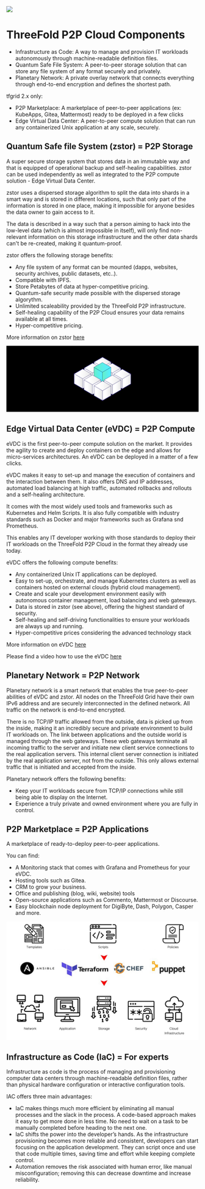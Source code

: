 
![](img/cloud_node.jpg)

# ThreeFold P2P Cloud Components

- Infrastructure as Code: A way to manage and provision IT workloads autonomously through machine-readable definition files.
- Quantum Safe File System: A peer-to-peer storage solution that can store any file system of any format securely and privately.
- Planetary Network: A private overlay network that connects everything through end-to-end encryption and defines the shortest path.

tfgrid 2.x only:

- P2P Marketplace: A marketplace of peer-to-peer applications (ex: KubeApps, Gitea, Mattermost) ready to be deployed in a few clicks
- Edge Virtual Data Center: A peer-to-peer compute solution that can run any containerized Unix application at any scale, securely.

## Quantum Safe file System (zstor) = P2P Storage

A super secure storage system that stores data in an immutable way and that is equipped of operational backup and self-healing capabilities. zstor can be used independently as well as integrated to the P2P compute solution - Edge Virtual Data Center. 

zstor uses a dispersed storage algorithm to split the data into shards in a smart way and is stored in different locations, such that only part of the information is stored in one place, making it impossible for anyone besides the data owner to gain access to it. 

The data is described in a way such that a person aiming to hack into the low-level data (which is almost impossible in itself), will only find non-relevant information on this storage infrastructure and the other data shards can't be re-created, making it quantum-proof.

zstor offers the following storage benefits:
- Any file system of any format can be mounted (dapps, websites, security archives, public datasets, etc..).
- Compatible with IPFS.
- Store Petabytes of data at hyper-competitive pricing.
- Quantum-safe security made possible with the dispersed storage algorythm.
- Unlimited scaleability provided by the ThreeFold P2P infrastructure.
- Self-healing capability of the P2P Cloud ensures your data remains available at all times. 
- Hyper-competitive pricing.

More information on zstor [here](qsss:quantumsafe_filesystem)

![](img/evdc.jpg)

## Edge Virtual Data Center (eVDC) = P2P Compute 

eVDC is the first peer-to-peer compute solution on the market. It provides the agility to create and deploy containers on the edge and allows for micro-services architectures. An eVDC can be deployed in a matter of a few clicks. 

eVDC makes it easy to set-up and manage the execution of containers and the interaction between them. It also offers DNS and IP addresses, automated load balancing at high traffic, automated rollbacks and rollouts and a self-healing architecture.  

It comes with the most widely used tools and frameworks such as Kubernetes and Helm Scripts. It is also fully compatible with industry standards such as Docker and major frameworks such as Grafana snd Prometheus. 

This enables any IT developer working with those standards to deploy their IT workloads on the ThreeFold P2P Cloud in the format they already use today.

eVDC offers the following compute benefits:

- Any containerized Unix IT applications can be deployed.
- Easy to set-up, orchestrate, and manage Kubernetes clusters as well as containers hosted on external clouds (hybrid cloud management).
- Create and scale your development environment easily with autonomous container management, load balancing and web gateways.
- Data is stored in zstor (see above), offering the highest standard of security. 
- Self-healing and self-driving functionalities to ensure your workloads are always up and running.
- Hyper-competitive prices considering the advanced technology stack

More information on eVDC [here](evdc)

Please find a video how to use the eVDC [here](https://vimeo.com/598957060)

## Planetary Network = P2P Network

Planetary network is a smart network that enables the true peer-to-peer abilities of eVDC and zstor. All nodes on the ThreeFold Grid have their own IPv6 address and are securely interconnected in the defined network. All traffic on the network is end-to-end encrypted.

There is no TCP/IP traffic allowed from the outside, data is picked up from the inside, making it an incredibly secure and private environment to build IT workloads on. The link between applications and the outside world is managed through the web gateways. These web gateways terminate all incoming traffic to the server and initiate new client service connections to the real application servers. This internal client server connection is initiated by the real application server, not from the outside. This only allows external traffic that is initiated and accepted from the inside.

Planetary network offers the following benefits:
- Keep your IT workloads secure from TCP/IP connections while still being able to display on the Internet.
- Experience a truly private and owned environment where you are fully in control.

## P2P Marketplace = P2P Applications 

A marketplace of ready-to-deploy peer-to-peer applications. 

You can find:
- A Monitoring stack that comes with Grafana and Prometheus for your eVDC.
- Hosting tools such as Gitea.
- CRM to grow your business.
- Office and publishing (blog, wiki, website) tools
- Open-source applications such as Commento, Mattermost or Discourse. 
- Easy blockchain node deployment for DigiByte, Dash, Polygon, Casper and more.

![](img/iac_intro.jpg)

## Infrastructure as Code (IaC) = For experts

Infrastructure as code is the process of managing and provisioning computer data centers through machine-readable definition files, rather than physical hardware configuration or interactive configuration tools.

IAC offers three main advantages:
- IaC makes things much more efficient by eliminating all manual processes and the slack in the process. A code-based approach makes it easy to get more done in less time. No need to wait on a task to be manually completed before heading to the next one.
- IaC shifts the power into the developer’s hands. As the infrastructure provisioning becomes more reliable and consistent, developers can start focusing on the application development. They can script once and use that code multiple times, saving time and effort while keeping complete control.
- Automation removes the risk associated with human error, like manual misconfiguration; removing this can decrease downtime and increase reliability. 





